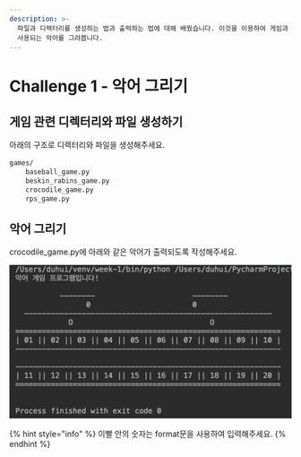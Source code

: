 ```yaml
---
description: >-
  파일과 디렉터리를 생성하는 법과 출력하는 법에 대해 배웠습니다. 이것을 이용하여 게임과 관련된 디렉터리와 파일을 생성하고, 악어 게임에서
  사용되는 악어를 그려봅니다.
---
```


# Challenge 1 - 악어 그리기

## 게임 관련 디렉터리와 파일 생성하기

아래의 구조로 디렉터리와 파일을 생성해주세요.

```text
games/
    baseball_game.py
    beskin_rabins_game.py
    crocodile_game.py
    rps_game.py
```

## 악어 그리기

crocodile\_game.py에 아래와 같은 악어가 출력되도록 작성해주세요.

![&#xC644;&#xC131;&#xB41C; &#xC545;&#xC5B4; &#xAC8C;&#xC784;](../../.gitbook/assets/image%20%2828%29.png)

{% hint style="info" %}
이빨 안의 숫자는 format문을 사용하여 입력해주세요.
{% endhint %}



